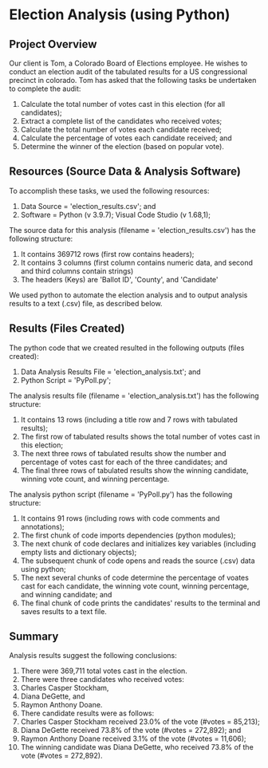 # Election Analysis (using Python)

## Project Overview
Our client is Tom, a Colorado Board of Elections employee. He wishes to conduct an election audit of the tabulated results for a US congressional precinct in colorado. Tom has asked that the following tasks be undertaken to complete the audit:  
	<ol>
	<li> Calculate the total number of votes cast in this election (for all candidates);
	<li> Extract a complete list of the candidates who received votes;
    <li> Calculate the total number of votes each candidate received;
    <li> Calculate the percentage of votes each candidate received; and
    <li> Determine the winner of the election (based on popular vote).
	</ol>

## Resources (Source Data & Analysis Software)
To accomplish these tasks, we used the following resources:
	<ol>
	<li> Data Source = 'election_results.csv'; and
	<li> Software = Python (v 3.9.7); Visual Code Studio (v 1.68,1);
	</ol>

The source data for this analysis (filename = 'election_results.csv') has the following structure:
	<ol>
	<li> It contains 369712 rows (first row contains headers);
	<li> It contains 3 columns (first column contains numeric data, and second and third columns contain strings)
	<li> The headers (Keys) are 'Ballot ID', 'County', and 'Candidate'
	</ol>
We used python to automate the election analysis and to output analysis results to a text (.csv) file, as described below.

## Results (Files Created)
The python code that we created resulted in the following outputs (files created):
	<ol>
	<li> Data Analysis Results File = 'election_analysis.txt'; and
	<li> Python Script = 'PyPoll.py';
	</ol>

The analysis results file (filename = 'election_analysis.txt') has the following structure:
	<ol>
	<li> It contains 13 rows (including a title row and 7 rows with tabulated results);
	<li> The first row of tabulated results shows the total number of votes cast in this election;
	<li> The next three rows of tabulated results show the number and percentage of votes cast for each of the three candidates; and
	<li> The final three rows of tabulated results show the winning candidate, winning vote count, and winning percentage.
	</ol>

The analysis python script (filename = 'PyPoll.py') has the following structure:
	<ol>
	<li> It contains 91 rows (including rows with code comments and annotations);
	<li> The first chunk of code imports dependencies (python modules);
	<li> The next chunk of code declares and initializes key variables (including empty lists and dictionary objects);
	<li> The subsequent chunk of code opens and reads the source (.csv) data using python; 
	<li> The next several chunks of code determine the percentage of voates cast for each candidate, the winning vote count, winning percentage, and winning candidate; and
	<li> The final chunk of code prints the candidates' results to the terminal and saves results to a text file.
	</ol>

## Summary
Analysis results suggest the following conclusions:
	<ol>
	<li> There were 369,711 total votes cast in the election.
	<li> There were three candidates who received votes:
    	<li> Charles Casper Stockham,
        <li> Diana DeGette, and
        <li> Raymon Anthony Doane.
    <li> There candidate results were as follows:
    	<li> Charles Casper Stockham received 23.0% of the vote (#votes = 85,213);
        <li> Diana DeGette received 73.8% of the vote (#votes = 272,892); and
        <li> Raymon Anthony Doane received 3.1% of the vote (#votes = 11,606);
    <li> The winning candidate was Diana DeGette, who received 73.8% of the vote (#votes = 272,892).
	</ol>

